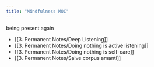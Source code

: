 ```yaml
---
title: "Mindfulness MOC"
---
```

being present again
+ [[3. Permanent Notes/Deep Listening]]
+ [[3. Permanent Notes/Doing nothing is active listening]]
+ [[3. Permanent Notes/Doing nothing is self-care]]
+ [[3. Permanent Notes/Salve corpus amanti]]